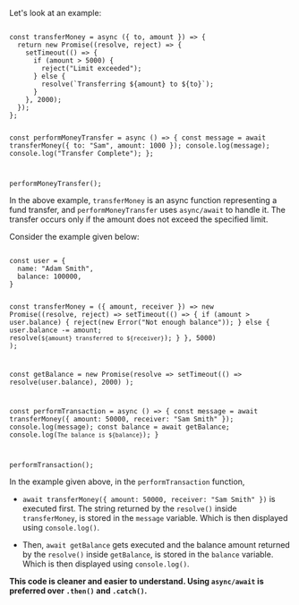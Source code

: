 Let's look at an example:

<codeblock language="javascript" type="lesson">
<code>
const transferMoney = async ({ to, amount }) => {
  return new Promise((resolve, reject) => {
    setTimeout(() => {
      if (amount > 5000) {
        reject("Limit exceeded");
      } else {
        resolve(`Transferring ${amount} to ${to}`);
      }
    }, 2000);
  });
};

const performMoneyTransfer = async () => {
  const message = await transferMoney({ to: "Sam", amount: 1000 });
  console.log(message);
  console.log("Transfer Complete");
};

performMoneyTransfer();
</code>
</codeblock>

In the above example, `transferMoney` is an
async function representing a fund transfer,
and `performMoneyTransfer` uses `async/await`
to handle it.
The transfer occurs only if the amount does
not exceed the specified limit.

Consider the example given below:

<codeblock language="javascript" type="lesson">
<code>
const user = {
  name: "Adam Smith",
  balance: 100000,
}

const transferMoney = ({ amount, receiver }) => new Promise((resolve, reject) =>
  setTimeout(() => {
    if (amount > user.balance) {
      reject(new Error("Not enough balance"));
    } else {
      user.balance -= amount;
      resolve(`${amount} transferred to ${receiver}`);
    }
  }, 5000)
);

const getBalance = new Promise(resolve =>
  setTimeout(() => resolve(user.balance), 2000)
);

const performTransaction = async () => {
  const message = await transferMoney({ amount: 50000, receiver: "Sam Smith" });
  console.log(message);
  const balance = await getBalance;
  console.log(`The balance is ${balance}`);
}

performTransaction();
</code>
</codeblock>

In the example given above,
in the `performTransaction` function,

- `await transferMoney({ amount: 50000, receiver: "Sam Smith" })`
  is executed first.
  The string returned by the `resolve()`
  inside `transferMoney`,
  is stored in the `message` variable.
  Which is then displayed using `console.log()`.

- Then, `await getBalance` gets executed
  and the balance amount returned by
  the `resolve()` inside `getBalance`,
  is stored in the `balance` variable.
  Which is then displayed using `console.log()`.

**This code is cleaner
and
easier to understand.
Using `async/await` is preferred
over `.then()` and `.catch()`.**
